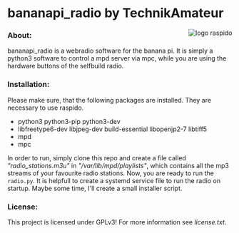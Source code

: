 # bananapi_radio by TechnikAmateur

<img align="right" src="https://github.com/technikamateur/raspido/blob/master/logo/raspido_128px_transparent.png" alt="logo raspido">

### About:
bananapi_radio is a webradio software for the banana pi. It is simply a python3 software to control a mpd server via mpc, while you are using the hardware buttons of the selfbuild radio.

### Installation:
Please make sure, that the following packages are installed. They are necessary to use raspido.
- python3 python3-pip python3-dev
- libfreetype6-dev libjpeg-dev build-essential libopenjp2-7 libtiff5
- mpd
- mpc

In order to run, simply clone this repo and create a file called *"radio_stations.m3u"* in *"/var/lib/mpd/playlists"*, which contains all the mp3 streams of your favourite radio stations.
Now, you are ready to run the `radio.py`. It is helpfull to create a systemd service file to run the radio on startup. Maybe some time, I'll create a small installer script.

### License:
This project is licensed under GPLv3! For more information see *license.txt*.
